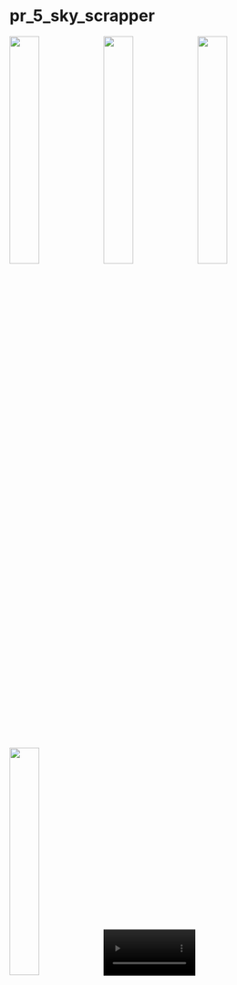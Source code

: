 # pr_5_sky_scrapper

<img src="https://github.com/Jaydeepsharma93/pr_5_sky_scrapper/assets/143181361/552386ac-71a2-452c-aa59-e3c4c1af3e27" width = 32%>
<img src="https://github.com/Jaydeepsharma93/pr_5_sky_scrapper/assets/143181361/cf022c15-f9c6-4363-a137-fc9214626e40" width = 32%>
<img src="https://github.com/Jaydeepsharma93/pr_5_sky_scrapper/assets/143181361/8792d934-9005-492e-a544-5527009b4655" width = 32%>
<img src="https://github.com/Jaydeepsharma93/pr_5_sky_scrapper/assets/143181361/3a49bc2d-d1be-48db-811c-aac9575e7b7a" width = 32%>

<video src="https://github.com/Jaydeepsharma93/pr_5_sky_scrapper/assets/143181361/5d29ad25-3bee-472c-a7ed-92675519928a" width = 32%>





